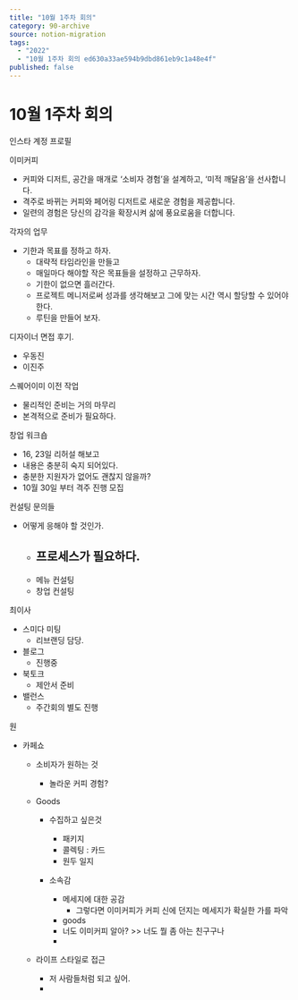 ```yaml
---
title: "10월 1주차 회의"
category: 90-archive
source: notion-migration
tags:
  - "2022"
  - "10월 1주차 회의 ed630a33ae594b9dbd861eb9c1a48e4f"
published: false
---
```


# 10월 1주차 회의

인스타 계정 프로필

이미커피

* 커피와 디저트, 공간을 매개로 ‘소비자 경험’을 설계하고, ‘미적 깨달음’을 선사합니다.
* 격주로 바뀌는 커피와 페어링 디저트로 새로운 경험을 제공합니다.
* 일련의 경험은 당신의 감각을 확장시켜 삶에 풍요로움을 더합니다.

각자의 업무

* 기한과 목표를 정하고 하자.
  * 대략적 타임라인을 만들고
  * 매일마다 해야할 작은 목표들을 설정하고 근무하자.
  * 기한이 없으면 흘러간다.
  * 프로젝트 메니저로써 성과를 생각해보고 그에 맞는 시간 역시 할당할 수 있어야 한다.
  * 루틴을 만들어 보자.

디자이너 면접 후기.

* 우동진
* 이진주

스퀘어이미 이전 작업

* 물리적인 준비는 거의 마무리
* 본격적으로 준비가 필요하다.

창업 워크숍

* 16, 23일 리허설 해보고
* 내용은 충분히 숙지 되어있다.
* 충분한 지원자가 없어도 괜찮지 않을까?
* 10월 30일 부터 격주 진행 모집

컨설팅 문의들

* 어떻게 응해야 할 것인가.
  * ## 프로세스가 필요하다.
  * 메뉴 컨설팅
  * 창업 컨설팅

최이사

* 스미다 미팅
  * 리브랜딩 담당.
* 블로그
  * 진행중
* 북토크
  * 제안서 준비
* 밸런스
  * 주간회의 별도 진행

원

* 카페쇼
  * 소비자가 원하는 것
    * 놀라운 커피 경험?

  * Goods
    * 수집하고 싶은것
      * 패키지
      * 콜렉팅 : 카드
      * 원두 일지

    * 소속감
      * 메세지에 대한 공감
        * 그렇다면 이미커피가 커피 신에 던지는 메세지가 확실한 가를 파악
      * goods
      * 너도 이미커피 알아? >>  너도 뭘 좀 아는 친구구나
      *

  * 라이프 스타일로 접근
    * 저 사람들처럼 되고 싶어.
    *
